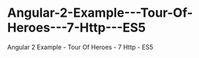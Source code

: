 # Angular-2-Example---Tour-Of-Heroes---7-Http---ES5
Angular 2 Example - Tour Of Heroes - 7 Http - ES5
